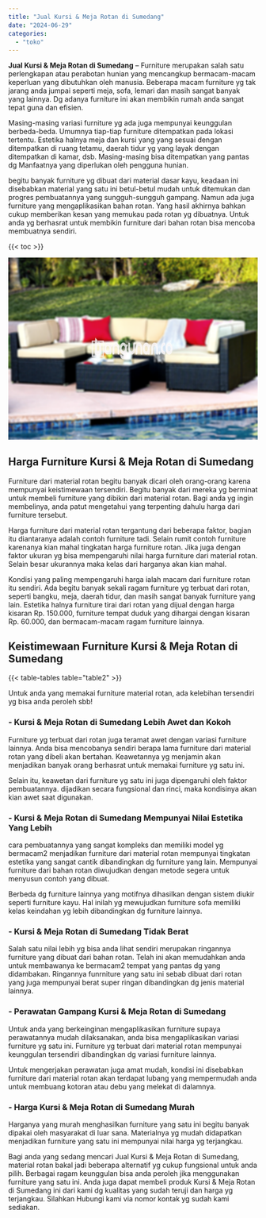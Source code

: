 ```yaml
---
title: "Jual Kursi & Meja Rotan di Sumedang"
date: "2024-06-29"
categories: 
  - "toko"
---
```


**Jual Kursi & Meja Rotan di Sumedang** – Furniture merupakan salah satu perlengkapan atau perabotan hunian yang mencangkup bermacam-macam keperluan yang dibutuhkan oleh manusia. Beberapa macam furniture yg tak jarang anda jumpai seperti meja, sofa, lemari dan masih sangat banyak yang lainnya. Dg adanya furniture ini akan membikin rumah anda sangat tepat guna dan efisien.

Masing-masing variasi furniture yg ada juga mempunyai keunggulan berbeda-beda. Umumnya tiap-tiap furniture ditempatkan pada lokasi tertentu. Estetika halnya meja dan kursi yang yang sesuai dengan ditempatkan di ruang tetamu, daerah tidur yg yang layak dengan ditempatkan di kamar, dsb. Masing-masing bisa ditempatkan yang pantas dg Manfaatnya yang diperlukan oleh pengguna hunian.

begitu banyak furniture yg dibuat dari material dasar kayu, keadaan ini disebabkan material yang satu ini betul-betul mudah untuk ditemukan dan progres pembuatannya yang sungguh-sungguh gampang. Namun ada juga furniture yang mengaplikasikan bahan rotan. Yang hasil akhirnya bahkan cukup memberikan kesan yang memukau pada rotan yg dibuatnya. Untuk anda yg berhasrat untuk membikin furniture dari bahan rotan bisa mencoba membuatnya sendiri.

{{< toc >}}

![Jual Kursi & Meja Rotan di Sumedang](/images/kursi-meja-rotan-murah30.png)

## Harga Furniture Kursi & Meja Rotan di Sumedang

Furniture dari material rotan begitu banyak dicari oleh orang-orang karena mempunyai keistimewaan tersendiri. Begitu banyak dari mereka yg berminat untuk membeli furniture yang dibikin dari material rotan. Bagi anda yg ingin membelinya, anda patut mengetahui yang terpenting dahulu harga dari furniture tersebut.

Harga furniture dari material rotan tergantung dari beberapa faktor, bagian itu diantaranya adalah contoh furniture tadi. Selain rumit contoh furniture karenanya kian mahal tingkatan harga furniture rotan. Jika juga dengan faktor ukuran yg bisa mempengaruhi nilai harga furniture dari material rotan. Selain besar ukurannya maka kelas dari harganya akan kian mahal.

Kondisi yang paling mempengaruhi harga ialah macam dari furniture rotan itu sendiri. Ada begitu banyak sekali ragam furniture yg terbuat dari rotan, seperti bangku, meja, daerah tidur, dan masih sangat banyak furniture yang lain. Estetika halnya furniture tirai dari rotan yang dijual dengan harga kisaran Rp. 150.000, furniture tempat duduk yang dihargai dengan kisaran Rp. 60.000, dan bermacam-macam ragam furniture lainnya.

## Keistimewaan Furniture Kursi & Meja Rotan di Sumedang

{{< table-tables table="table2" >}}

Untuk anda yang memakai furniture material rotan, ada kelebihan tersendiri yg bisa anda peroleh sbb!

### \- Kursi & Meja Rotan di Sumedang Lebih Awet dan Kokoh

Furniture yg terbuat dari rotan juga teramat awet dengan variasi furniture lainnya. Anda bisa mencobanya sendiri berapa lama furniture dari material rotan yang dibeli akan bertahan. Keawetannya yg menjamin akan menjadikan banyak orang berhasrat untuk memakai furniture yg satu ini.

Selain itu, keawetan dari furniture yg satu ini juga dipengaruhi oleh faktor pembuatannya. dijadikan secara fungsional dan rinci, maka kondisinya akan kian awet saat digunakan.

### \- Kursi & Meja Rotan di Sumedang Mempunyai Nilai Estetika Yang Lebih

cara pembuatannya yang sangat kompleks dan memiliki model yg bermacam2 menjadikan furniture dari material rotan mempunyai tingkatan estetika yang sangat cantik dibandingkan dg furniture yang lain. Mempunyai furniture dari bahan rotan diwujudkan dengan metode segera untuk menyusun contoh yang dibuat.

Berbeda dg furniture lainnya yang motifnya dihasilkan dengan sistem diukir seperti furniture kayu. Hal inilah yg mewujudkan furniture sofa memiliki kelas keindahan yg lebih dibandingkan dg furniture lainnya.

### \- Kursi & Meja Rotan di Sumedang Tidak Berat

Salah satu nilai lebih yg bisa anda lihat sendiri merupakan ringannya furniture yang dibuat dari bahan rotan. Telah ini akan memudahkan anda untuk membawanya ke bermacam2 tempat yang pantas dg yang didambakan. Ringannya funrniture yang satu ini sebab dibuat dari rotan yang juga mempunyai berat super ringan dibandingkan dg jenis material lainnya.

### \- Perawatan Gampang Kursi & Meja Rotan di Sumedang

Untuk anda yang berkeinginan mengaplikasikan furniture supaya perawatannya mudah dilaksanakan, anda bisa mengaplikasikan variasi furniture yg satu ini. Furniture yg terbuat dari material rotan mempunyai keunggulan tersendiri dibandingkan dg variasi furniture lainnya.

Untuk mengerjakan perawatan juga amat mudah, kondisi ini disebabkan furniture dari material rotan akan terdapat lubang yang mempermudah anda untuk membuang kotoran atau debu yang melekat di dalamnya.

### \- Harga Kursi & Meja Rotan di Sumedang Murah

Harganya yang murah menghasilkan furniture yang satu ini begitu banyak dipakai oleh masyarakat di luar sana. Materialnya yg mudah didapatkan menjadikan furniture yang satu ini mempunyai nilai harga yg terjangkau.

Bagi anda yang sedang mencari Jual Kursi & Meja Rotan di Sumedang, material rotan bakal jadi beberapa alternatif yg cukup fungsional untuk anda pilih. Berbagai ragam keunggulan bisa anda peroleh jika menggunakan furniture yang satu ini. Anda juga dapat membeli produk Kursi & Meja Rotan di Sumedang ini dari kami dg kualitas yang sudah teruji dan harga yg terjangkau. Silahkan Hubungi kami via nomor kontak yg sudah kami sediakan.

